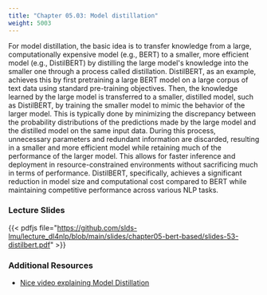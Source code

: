 ```yaml
---
title: "Chapter 05.03: Model distillation"
weight: 5003
---
```

For model distillation, the basic idea is to transfer knowledge from a large, computationally expensive model (e.g., BERT) to a smaller, more efficient model (e.g., DistilBERT) by distilling the large model's knowledge into the smaller one through a process called distillation.
DistilBERT, as an example, achieves this by first pretraining a large BERT model on a large corpus of text data using standard pre-training objectives. Then, the knowledge learned by the large model is transferred to a smaller, distilled model, such as DistilBERT, by training the smaller model to mimic the behavior of the larger model. This is typically done by minimizing the discrepancy between the probability distributions of the predictions made by the large model and the distilled model on the same input data.
During this process, unnecessary parameters and redundant information are discarded, resulting in a smaller and more efficient model while retaining much of the performance of the larger model. This allows for faster inference and deployment in resource-constrained environments without sacrificing much in terms of performance. DistilBERT, specifically, achieves a significant reduction in model size and computational cost compared to BERT while maintaining competitive performance across various NLP tasks.


<!--more-->

<!--
### Lecture video

{{< video id="TfrSKiOecWI" >}}
-->

### Lecture Slides

{{< pdfjs file="https://github.com/slds-lmu/lecture_dl4nlp/blob/main/slides/chapter05-bert-based/slides-53-distilbert.pdf" >}}

### Additional Resources 

- [Nice video explaining Model Distillation](https://www.youtube.com/watch?v=rNOuDKWtrAE)

